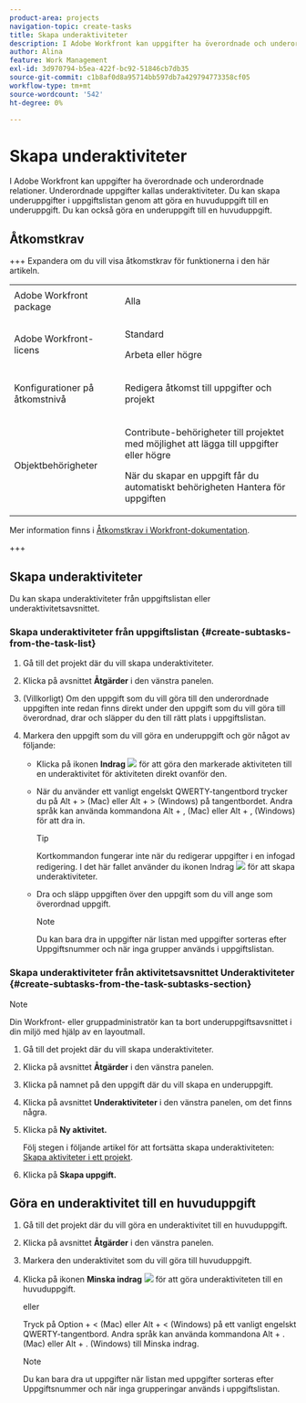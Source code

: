 ```yaml
---
product-area: projects
navigation-topic: create-tasks
title: Skapa underaktiviteter
description: I Adobe Workfront kan uppgifter ha överordnade och underordnade relationer. Underordnade uppgifter kallas underaktiviteter. Du kan skapa underuppgifter i uppgiftslistan genom att göra en huvuduppgift till en underuppgift. Du kan också göra en underuppgift till en huvuduppgift.
author: Alina
feature: Work Management
exl-id: 3d970794-b5ea-422f-bc92-51846cb7db35
source-git-commit: c1b8af0d8a95714bb597db7a429794773358cf05
workflow-type: tm+mt
source-wordcount: '542'
ht-degree: 0%

---
```


# Skapa underaktiviteter

<!-- Audited: 01/2025 -->

I Adobe Workfront kan uppgifter ha överordnade och underordnade relationer. Underordnade uppgifter kallas underaktiviteter. Du kan skapa underuppgifter i uppgiftslistan genom att göra en huvuduppgift till en underuppgift. Du kan också göra en underuppgift till en huvuduppgift.

## Åtkomstkrav

+++ Expandera om du vill visa åtkomstkrav för funktionerna i den här artikeln.

<table style="table-layout:auto"> 
 <col> 
 <col> 
 <tbody> 
  <tr> 
   <td role="rowheader">Adobe Workfront package</td> 
   <td> <p>Alla</p> </td> 
  </tr> 
  <tr> 
   <td role="rowheader">Adobe Workfront-licens</td> 
   <td> <p>Standard</p> 
   <p>Arbeta eller högre</p> </td> 
  </tr> 
  <tr> 
   <td role="rowheader">Konfigurationer på åtkomstnivå</td> 
   <td> <p>Redigera åtkomst till uppgifter och projekt</p> </td> 
  </tr> 
  <tr> 
   <td role="rowheader">Objektbehörigheter</td> 
   <td> <p>Contribute-behörigheter till projektet med möjlighet att lägga till uppgifter eller högre</p> 
   <p>När du skapar en uppgift får du automatiskt behörigheten Hantera för uppgiften</p> 
    </td> 
  </tr> 
 </tbody> 
</table>

Mer information finns i [Åtkomstkrav i Workfront-dokumentation](/help/quicksilver/administration-and-setup/add-users/access-levels-and-object-permissions/access-level-requirements-in-documentation.md).

+++

<!--Old:

<table style="table-layout:auto"> 
 <col> 
 <col> 
 <tbody> 
  <tr> 
   <td role="rowheader">Adobe Workfront plan</td> 
   <td> <p>Any</p> </td> 
  </tr> 
  <tr> 
   <td role="rowheader">Adobe Workfront license</td> 
   <td> 
   <p>New: Standard</p>
   <p>Current: Work or higher</p> </td> 
  </tr> 
  <tr> 
   <td role="rowheader">Access level configurations*</td> 
   <td> <p>Edit access to Tasks and Projects</p>  </td> 
  </tr> 
  <tr> 
   <td role="rowheader">Object permissions</td> 
   <td> <p>Contribute permissions to the project and the parent task with ability to Add Tasks or higher</p> <p>You automatically receive Manage permissions to the task after you create it.</p>  </td> 
  </tr> 
 </tbody> 
</table>-->

## Skapa underaktiviteter

Du kan skapa underaktiviteter från uppgiftslistan eller underaktivitetsavsnittet.

### Skapa underaktiviteter från uppgiftslistan {#create-subtasks-from-the-task-list}

1. Gå till det projekt där du vill skapa underaktiviteter.
1. Klicka på avsnittet **Åtgärder** i den vänstra panelen.
1. (Villkorligt) Om den uppgift som du vill göra till den underordnade uppgiften inte redan finns direkt under den uppgift som du vill göra till överordnad, drar och släpper du den till rätt plats i uppgiftslistan.
1. Markera den uppgift som du vill göra en underuppgift och gör något av följande:

   * Klicka på ikonen **Indrag** ![](assets/indent-icon-nwe-33x29.png) för att göra den markerade aktiviteten till en underaktivitet för aktiviteten direkt ovanför den.
   * När du använder ett vanligt engelskt QWERTY-tangentbord trycker du på Alt + > (Mac) eller Alt + > (Windows) på tangentbordet. Andra språk kan använda kommandona Alt + , (Mac) eller Alt + , (Windows) för att dra in.

     >[!TIP]
     >
     >Kortkommandon fungerar inte när du redigerar uppgifter i en infogad redigering. I det här fallet använder du ikonen Indrag ![](assets/indent-icon-nwe-33x29.png) för att skapa underaktiviteter.

   * Dra och släpp uppgiften över den uppgift som du vill ange som överordnad uppgift.

     >[!NOTE]
     >
     >Du kan bara dra in uppgifter när listan med uppgifter sorteras efter Uppgiftsnummer och när inga grupper används i uppgiftslistan.

### Skapa underaktiviteter från aktivitetsavsnittet Underaktiviteter {#create-subtasks-from-the-task-subtasks-section}

>[!NOTE]
>
>Din Workfront- eller gruppadministratör kan ta bort underuppgiftsavsnittet i din miljö med hjälp av en layoutmall.

1. Gå till det projekt där du vill skapa underaktiviteter.
1. Klicka på avsnittet **Åtgärder** i den vänstra panelen.
1. Klicka på namnet på den uppgift där du vill skapa en underuppgift.
1. Klicka på avsnittet **Underaktiviteter** i den vänstra panelen, om det finns några.
1. Klicka på **Ny aktivitet.**

   Följ stegen i följande artikel för att fortsätta skapa underaktiviteten: [Skapa aktiviteter i ett projekt](../../../manage-work/tasks/create-tasks/create-tasks-in-project.md).

1. Klicka på **Skapa uppgift.**

## Göra en underaktivitet till en huvuduppgift

1. Gå till det projekt där du vill göra en underaktivitet till en huvuduppgift.
1. Klicka på avsnittet **Åtgärder** i den vänstra panelen.
1. Markera den underaktivitet som du vill göra till huvuduppgift.
1. Klicka på ikonen **Minska indrag** ![](assets/outdent-icon-nwe-31x29.png) för att göra underaktiviteten till en huvuduppgift.

   eller

   Tryck på Option + &lt; (Mac) eller Alt + &lt; (Windows) på ett vanligt engelskt QWERTY-tangentbord. Andra språk kan använda kommandona Alt + . (Mac) eller Alt + . (Windows) till Minska indrag.

   >[!NOTE]
   >
   >Du kan bara dra ut uppgifter när listan med uppgifter sorteras efter Uppgiftsnummer och när inga grupperingar används i uppgiftslistan.
